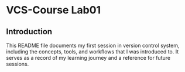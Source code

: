 # VCS-Course Lab01

## Introduction
This README file documents my first session in version control system, including the concepts, tools, and workflows that I was introduced to. It serves as a record of my learning journey and a reference for future sessions.
